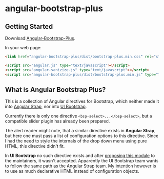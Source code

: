 # angular-bootstrap-plus


## Getting Started

Download [Angular-Bootstrap-Plus][bsplus].

[bsplus]: http://jrief.github.io/angular-bootstrap-plus/angular-bootstrap-plus-0.0.1.zip

In your web page:

```html
<link href="angular-bootstrap-plus/dist/bootstrap-plus.min.css" rel="stylesheet" />

<script src="angular.js" type="text/javascript"></script>
<script src="angular-sanizize.js" type="text/javascript"></script>
<script src="angular-bootstrap-plus/dist/bootstrap-plus.min.js" type="text/javascript"></script>
```

## What is Angular Bootstrap Plus?
This is a collection of Angular directives for Bootstrap, which neither made it into
[Angular Strap](http://mgcrea.github.io/angular-strap/), nor into 
[UI Bootstrap](http://angular-ui.github.io/bootstrap/).

Currently there is only one directive <code>&lt;bsp-select&gt;...&lt;/bsp-select&gt;</code>, but a
compatible slider plugin has already been prepared.

The alert reader might note, that a similar directive exists in <strong>Angular Strap</strong>, but
here one must pass a list of configuration options to this directive. Since I had the need to style
the internals of the drop down menu using pure HTML, this directive didn't fit.

In <strong>UI Bootstrap</strong> no such directive exists and after
<a href="https://github.com/angular-ui/bootstrap/issues/2607">proposing this module</a> to the
maintainers, it wasn't accepted. Apparently the UI Bootstrap team wants to follow the same path as
the Angular Strap team. My intention however is to use as much declarative HTML instead of
configuration objects.
